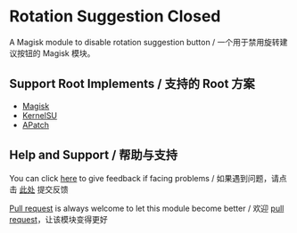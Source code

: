 
# Rotation Suggestion Closed

A Magisk module to disable rotation suggestion button / 一个用于禁用旋转建议按钮的 Magisk 模块。

## Support Root Implements / 支持的 Root 方案

- [Magisk](https://github.com/topjohnwu/Magisk)
- [KernelSU](https://github.com/tiann/KernelSU)
- [APatch](https://github.com/bmax121/APatch) 

## Help and Support / 帮助与支持

You can click [here](https://github.com/Astoritin/Rotation_Suggestion_Closed/issues) to give feedback if facing problems / 如果遇到问题，请点击 [此处](https://github.com/Astoritin/Rotation_Suggestion_Closed/issues) 提交反馈

[Pull request](https://github.com/Astoritin/Rotation_Suggestion_Closed/pulls) is always welcome to let this module become better / 欢迎 [pull request](https://github.com/Astoritin/Rotation_Suggestion_Closed/pulls)，让该模块变得更好
